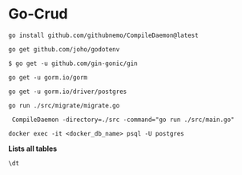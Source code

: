 # Go-Crud

```
go install github.com/githubnemo/CompileDaemon@latest
```

```
go get github.com/joho/godotenv
```

```
$ go get -u github.com/gin-gonic/gin

```

```
go get -u gorm.io/gorm
```

```
go get -u gorm.io/driver/postgres
```

```
go run ./src/migrate/migrate.go  
```

```
 CompileDaemon -directory=./src -command="go run ./src/main.go"                                                                          
```

```
docker exec -it <docker_db_name> psql -U postgres
```

**Lists all tables**
```
\dt 
```